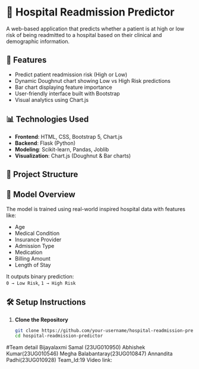 # 🏥 Hospital Readmission Predictor

A web-based application that predicts whether a patient is at high or low risk of being readmitted to a hospital based on their clinical and demographic information.

## 🚀 Features

- Predict patient readmission risk (High or Low)
- Dynamic Doughnut chart showing Low vs High Risk predictions
- Bar chart displaying feature importance
- User-friendly interface built with Bootstrap
- Visual analytics using Chart.js

## 📊 Technologies Used

- **Frontend**: HTML, CSS, Bootstrap 5, Chart.js
- **Backend**: Flask (Python)
- **Modeling**: Scikit-learn, Pandas, Joblib
- **Visualization**: Chart.js (Doughnut & Bar charts)

## 📁 Project Structure


## 🧠 Model Overview

The model is trained using real-world inspired hospital data with features like:

- Age
- Medical Condition
- Insurance Provider
- Admission Type
- Medication
- Billing Amount
- Length of Stay

It outputs binary prediction:  
`0 → Low Risk`, `1 → High Risk`

## 🛠️ Setup Instructions

1. **Clone the Repository**
   ```bash
   git clone https://github.com/your-username/hospital-readmission-predictor.git
   cd hospital-readmission-predictor

#Team detail
Bijayalaxmi Samal (23UG010950)
Abhishek Kumar(23UG010546)
Megha Balabantaray(23UG010847)
Annandita Padhi(23UG010928) 
Team_Id:19
Video link:

